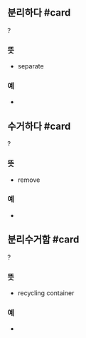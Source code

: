## 분리하다 #card
?
### 뜻
- separate
### 예
-

## 수거하다 #card
?
### 뜻
- remove
### 예
-

## 분리수거함 #card
?
### 뜻
- recycling container
### 예
-

